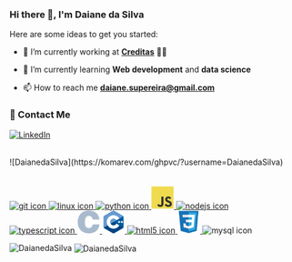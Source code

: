 ### Hi there 👋, I'm Daiane da Silva 

Here are some ideas to get you started:

- 🔭 I’m currently working at **[Creditas](https://www.creditas.com/?experiment=CRMIT-009b)** 💚🚀

- 🌱 I’m currently learning **Web development** and **data science**

- 📫 How to reach me **daiane.supereira@gmail.com**

### :handshake: Contact Me

<a href="https://www.linkedin.com/in/daiane-da-silva-urias-pereira/"><img alt="LinkedIn" src="https://img.shields.io/badge/LinkedIn-gray?style=flat-square&logo=linkedin"></a>

<br>
![DaianedaSilva](https://komarev.com/ghpvc/?username=DaianedaSilva)

<br>



<br>
<br>
 <a href="https://git-scm.com/" target="_blank"> <img src="https://www.vectorlogo.zone/logos/git-scm/git-scm-icon.svg" alt="git icon" width="40" height="40" /> </a> <a href="https://www.debian.org" target="_blank"> <img src="https://www.vectorlogo.zone/logos/linux/linux-icon.svg" alt="linux icon" width="40" height="40" /> </a> <a href="https://www.python.org" target="_blank"> <img src="https://www.vectorlogo.zone/logos/python/python-icon.svg" alt="python icon" width="40" height="40" /> </a> <a href="https://js.org" target="_blank"> <img src="https://raw.githubusercontent.com/devicons/devicon/master/icons/javascript/javascript-original.svg" alt="javascript icon" width="40" height="40" /> </a> <a href="https://nodejs.org/" target="_blank"> <img src="https://www.vectorlogo.zone/logos/nodejs/nodejs-icon.svg" alt="nodejs icon" width="40" height="40" /> </a> <a href="https://www.typescriptlang.org" target="_blank"> <img src="https://www.vectorlogo.zone/logos/typescriptlang/typescriptlang-icon.svg" alt="typescript icon" width="40" height="40" /> </a> <a href="https://www.cprogramming.com" target="_blank"> <img src="https://raw.githubusercontent.com/devicons/devicon/master/icons/c/c-original.svg" alt="c icon" width="40" height="40" /> </a> <a href="http://www.cplusplus.org" target="_blank"> <img src="https://raw.githubusercontent.com/devicons/devicon/master/icons/cplusplus/cplusplus-original.svg" alt="c plus plus icon" width="40" height="40" /> </a> <a href="https://www.w3.org/html/" target="_blank"> <img src="https://www.vectorlogo.zone/logos/w3_html5/w3_html5-icon.svg" alt="html5 icon" width="40" height="40" /> </a><a href="https://www.w3.org/Style/CSS/Overview.en.html/" target="_blank"> <img src="https://raw.githubusercontent.com/devicons/devicon/master/icons/css3/css3-original.svg" alt="css3 icon" width="40" height="40" /> </a> <img src="https://www.vectorlogo.zone/logos/mysql/mysql-icon.svg" alt="mysql icon" width="40" height="40" /> </a> 


<br>



<p><img align="left" src="https://github-readme-stats.vercel.app/api/top-langs/?username=DaianedaSilva&layout=compact&hide=html&langs_count=6" alt="DaianedaSilva" /></p>

<p>&nbsp;<img align="center" src="https://github-readme-stats.vercel.app/api?username=DaianedaSilva&show_icons=true" alt="DaianedaSilva" /></p>
